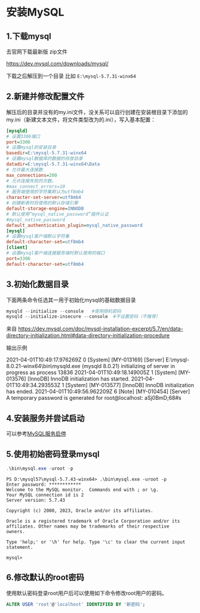 # 安装MySQL

## 1.下载mysql

去官网下载最新版 zip文件

https://dev.mysql.com/downloads/mysql/


下载之后解压到一个目录
比如  `E:\mysql-5.7.31-winx64`
## 2.新建并修改配置文件

解压后的目录并没有的my.ini文件，没关系可以自行创建在安装根目录下添加的my.ini（新建文本文件，将文件类型改为的.ini），写入基本配置：
```ini
[mysqld]
# 设置3306端口
port=3306
# 设置mysql的安装目录
basedir=E:\mysql-5.7.31-winx64
# 设置mysql数据库的数据的存放目录
datadir=E:\mysql-5.7.31-winx64\Data
# 允许最大连接数
max_connections=200
# 允许连接失败的次数。
#max_connect_errors=10
# 服务端使用的字符集默认为utf8mb4
character-set-server=utf8mb4
# 创建新表时将使用的默认存储引擎
default-storage-engine=INNODB
# 默认使用“mysql_native_password”插件认证
#mysql_native_password
default_authentication_plugin=mysql_native_password
[mysql]
# 设置mysql客户端默认字符集
default-character-set=utf8mb4
[client]
# 设置mysql客户端连接服务端时默认使用的端口
port=3306
default-character-set=utf8mb4

```

## 3.初始化数据目录

下面两条命令任选其一用于初始化mysql的基础数据目录
```powershell
mysqld --initialize --console   #使用随机密码
mysqld --initialize-insecure --console  #不设置密码（不推荐）
```

来自 <https://dev.mysql.com/doc/mysql-installation-excerpt/5.7/en/data-directory-initialization.html#data-directory-initialization-procedure> 

输出示例

2021-04-01T10:49:17.976269Z 0 [System] [MY-013169] [Server] E:\mysql-8.0.21-winx64\bin\mysqld.exe (mysqld 8.0.21) initializing of server in progress as process 13836
2021-04-01T10:49:18.149005Z 1 [System] [MY-013576] [InnoDB] InnoDB initialization has started.
2021-04-01T10:49:34.293553Z 1 [System] [MY-013577] [InnoDB] InnoDB initialization has ended.
2021-04-01T10:49:56.962209Z 6 [Note] [MY-010454] [Server] A temporary password is generated for root@localhost: aSj0BmD;68#s

## 4.安装服务并尝试启动
可以参考[MySQL服务启停](./MYSQL的服务安装和启停脚本.md)

## 5.使用初始密码登录mysql
```powershell
.\bin\mysql.exe -uroot -p
```
```text
PS D:\mysql57\mysql-5.7.43-winx64> .\bin\mysql.exe -uroot -p
Enter password: ************
Welcome to the MySQL monitor.  Commands end with ; or \g.
Your MySQL connection id is 2
Server version: 5.7.43

Copyright (c) 2000, 2023, Oracle and/or its affiliates.

Oracle is a registered trademark of Oracle Corporation and/or its
affiliates. Other names may be trademarks of their respective
owners.

Type 'help;' or '\h' for help. Type '\c' to clear the current input statement.

mysql>

```


## 6.修改默认的root密码
使用默认密码登录root用户后可以使用如下命令修改root用户的密码。

```sql
ALTER USER 'root'@'localhost' IDENTIFIED BY '新密码';
```

